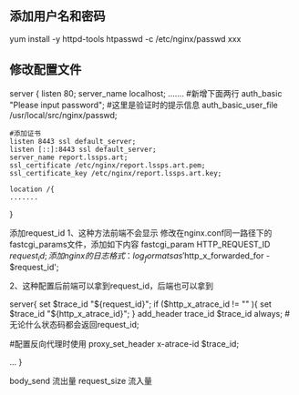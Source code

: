 ## 添加用户名和密码
yum install -y httpd-tools
htpasswd -c /etc/nginx/passwd xxx
## 修改配置文件
server {
    listen 80;
    server_name  localhost;
    .......
    #新增下面两行
    auth_basic "Please input password"; #这里是验证时的提示信息
    auth_basic_user_file /usr/local/src/nginx/passwd;

    #添加证书
    listen 8443 ssl default_server;
    listen [::]:8443 ssl default_server;
    server_name report.lssps.art;
    ssl_certificate /etc/nginx/report.lssps.art.pem;
    ssl_certificate_key /etc/nginx/report.lssps.art.key;
    
    location /{
    .......
}



添加request_id
1、这种方法前端不会显示
修改在nginx.conf同一路径下的fastcgi_params文件，添加如下内容
fastcgi_param HTTP_REQUEST_ID $request_id;
添加nginx的日志格式：
log_format sas '$http_x_forwarded_for - $request_id';

2、这种配置后前端可以拿到request_id，后端也可以拿到

server{
  set $trace_id "${request_id}";
  if ($http_x_atrace_id != "" ){
      set $trace_id "${http_x_atrace_id}";
  }
  add_header trace_id $trace_id always;
  #无论什么状态码都会返回request_id;

  #配置反向代理时使用
  proxy_set_header x-atrace-id $trace_id;

  ...
}

body_send 流出量
request_size 流入量
